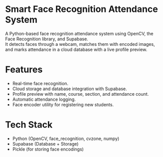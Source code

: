 # Smart Face Recognition Attendance System

A Python-based face recognition attendance system using OpenCV, the Face Recognition library, and Supabase.  
It detects faces through a webcam, matches them with encoded images, and marks attendance in a cloud database with a live profile preview.

# Features
- Real-time face recognition.
- Cloud storage and database integration with Supabase.
- Profile preview with name, course, section, and attendance count.
- Automatic attendance logging.
- Face encoder utility for registering new students.

 # Tech Stack
- Python (OpenCV, face_recognition, cvzone, numpy)
- Supabase (Database + Storage)
- Pickle (for storing face encodings)

